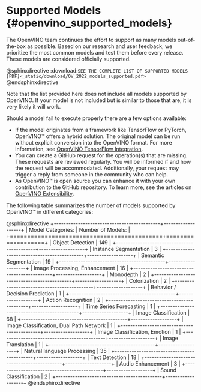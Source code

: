 # Supported Models {#openvino_supported_models}


The OpenVINO team continues the effort to support as many models out-of-the-box as possible. 
Based on our research and user feedback, we prioritize the most common models and test them 
before every release. These models are considered officially supported.

@sphinxdirective
:download:`SEE THE COMPLETE LIST OF SUPPORTED MODELS [PDF]<_static/download/OV_2022_models_supported.pdf>`
@endsphinxdirective

Note that the list provided here does not include all models supported by OpenVINO.
If your model is not included but is similar to those that are, it is very likely it will work.

Should a model fail to execute properly there are a few options available:  
* If the model originates from a framework like TensorFlow or PyTorch, OpenVINO™ offers a hybrid solution. The original model can be run without explicit conversion into the OpenVINO format. For more information, see [OpenVINO TensorFlow Integration](https://docs.openvino.ai/latest/ovtf_integration.html).  
* You can create a GitHub request for the operation(s) that are missing. These requests are reviewed regularly. You will be informed if and how the request will be accommodated. Additionally, your request may trigger a reply from someone in the community who can help.  
* As OpenVINO™ is open source you can enhance it with your own contribution to the GitHub repository. To learn more, see the articles on [OpenVINO Extensibility](https://docs.openvino.ai/latest/openvino_docs_Extensibility_UG_Intro.html).


The following table summarizes the number of models supported by OpenVINO™ in different categories:

@sphinxdirective
+--------------------------------------------+-------------------+
| Model Categories:                          | Number of Models: |
+============================================+===================+
| Object Detection	                         | 149	             |
+--------------------------------------------+-------------------+
| Instance Segmentation                      | 3                 |
+--------------------------------------------+-------------------+
| Semantic Segmentation                      | 19                |
+--------------------------------------------+-------------------+
| Image Processing, Enhancement	             | 16                |
+--------------------------------------------+-------------------+
| Monodepth	                                 | 2                 |
+--------------------------------------------+-------------------+
| Colorization	                             | 2                 |
+--------------------------------------------+-------------------+
| Behavior / Decision Prediction	         | 1                 |
+--------------------------------------------+-------------------+
| Action Recognition	                     | 2                 |
+--------------------------------------------+-------------------+
| Time Series Forecasting	                 | 1                 |
+--------------------------------------------+-------------------+
| Image Classification                       | 68                |
+--------------------------------------------+-------------------+
| Image Classification, Dual Path Network    | 1                 |
+--------------------------------------------+-------------------+
| Image Classification, Emotion              | 1                 |
+--------------------------------------------+-------------------+
| Image Translation	                         | 1                 |
+--------------------------------------------+-------------------+
| Natural language Processing	             | 35                |
+--------------------------------------------+-------------------+
| Text Detection	                         | 18                |
+--------------------------------------------+-------------------+
| Audio Enhancement	                         | 3                 |
+--------------------------------------------+-------------------+
| Sound Classification	                     | 2                 |
+--------------------------------------------+-------------------+
@endsphinxdirective